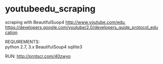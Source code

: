 youtubeedu_scraping
===================

scraping with BeautifulSuop4 http://www.youtube.com/edu, https://developers.google.com/youtube/2.0/developers_guide_protocol_education

  REQUIREMENTS:   
    python 2.7, 3.x
    BeautifulSoup4
    sqllite3    


  RUN:
      http://prntscr.com/40zwyo
     
